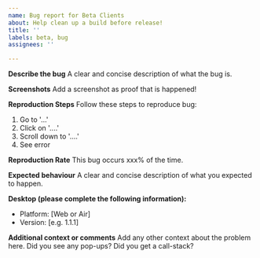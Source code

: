 ```yaml
---
name: Bug report for Beta Clients
about: Help clean up a build before release!
title: ''
labels: beta, bug
assignees: ''

---
```


**Describe the bug**
A clear and concise description of what the bug is.

**Screenshots**
Add a screenshot as proof that is happened!

**Reproduction Steps**
Follow these steps to reproduce bug:
1. Go to '...'
2. Click on '....'
3. Scroll down to '....'
4. See error

**Reproduction Rate**
This bug occurs xxx% of the time.

**Expected behaviour**
A clear and concise description of what you expected to happen.

**Desktop (please complete the following information):**
 - Platform: [Web or Air]
 - Version: [e.g. 1.1.1]

**Additional context or comments**
Add any other context about the problem here. Did you see any pop-ups? Did you get a call-stack?
